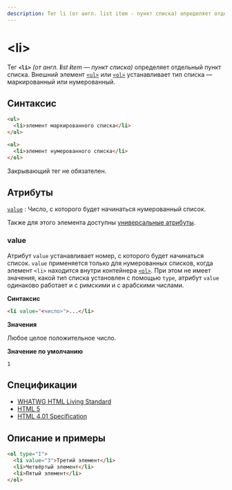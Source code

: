 ```yaml
---
description: Тег li (от англ. list item - пункт списка) определяет отдельный пункт списка
---
```


# &lt;li&gt;

Тег **`<li>`** _(от англ. **l**ist **i**tem — пункт списка)_ определяет отдельный пункт списка. Внешний элемент [`<ul>`](ul.md) или [`<ol>`](ol.md) устанавливает тип списка — маркированный или нумерованный.

## Синтаксис

```html
<ul>
  <li>элемент маркированного списка</li>
</ul>

<ol>
  <li>элемент нумерованного списка</li>
</ol>
```

Закрывающий тег не обязателен.

## Атрибуты

[`value`](#value)
: Число, с которого будет начинаться нумерованный список.

Также для этого элемента доступны [универсальные атрибуты](uni-attr.md).

### value

Атрибут `value` устанавливает номер, с которого будет начинаться список. `value` применяется только для нумерованных списков, когда элемент `<li>` находится внутри контейнера [`<ol>`](ol.md). При этом не имеет значения, какой тип списка установлен с помощью `type`, атрибут `value` одинаково работает и с римскими и с арабскими числами.

**Синтаксис**

```html
<li value="<число>">...</li>
```

**Значения**

Любое целое положительное число.

**Значение по умолчанию**

`1`

## Спецификации

- [WHATWG HTML Living Standard](https://html.spec.whatwg.org/multipage/semantics.html#the-li-element)
- [HTML 5](http://www.w3.org/TR/html5/grouping-content.html#the-li-element)
- [HTML 4.01 Specification](http://www.w3.org/TR/html401/lists.html#h-10.2)

## Описание и примеры

```html
<ol type="I">
  <li value="3">Третий элемент</li>
  <li>Четвёртый элемент</li>
  <li>Пятый элемент</li>
</ol>
```
